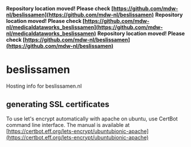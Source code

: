 **Repository location moved! Please check [https://github.com/mdw-nl/beslissamen](https://github.com/mdw-nl/beslissamen)**
**Repository location moved! Please check [https://github.com/mdw-nl/medicaldataworks_beslissamen](https://github.com/mdw-nl/medicaldataworks_beslissamen)**
**Repository location moved! Please check [https://github.com/mdw-nl/beslissamen](https://github.com/mdw-nl/beslissamen)**
# beslissamen

Hosting info for beslissamen.nl

## generating SSL certificates
To use let's encrypt automatically with apache on ubuntu, use CertBot command line interface. The manual is available at [https://certbot.eff.org/lets-encrypt/ubuntubionic-apache](https://certbot.eff.org/lets-encrypt/ubuntubionic-apache)
